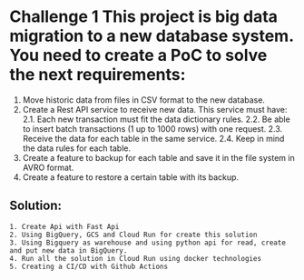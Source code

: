 # Challenge 1 This project is big data migration to a new database system. You need to create a PoC to solve the next requirements:
1. Move historic data from files in CSV format to the new database.
2. Create a Rest API service to receive new data. This service must have:
    2.1. Each new transaction must fit the data dictionary rules.
    2.2. Be able to insert batch transactions (1 up to 1000 rows) with one request. 
    2.3. Receive the data for each table in the same service.
    2.4. Keep in mind the data rules for each table.
3. Create a feature to backup for each table and save it in the file system in AVRO format.
4. Create a feature to restore a certain table with its backup.

## Solution: 
    1. Create Api with Fast Api 
    2. Using BigQuery, GCS and Cloud Run for create this solution
    3. Using Bigquery as warehouse and using python api for read, create and put new data in BigQuery.
    4. Run all the solution in Cloud Run using docker technologies
    5. Creating a CI/CD with Github Actions
    